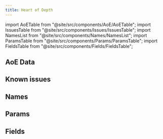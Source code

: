 ```yaml
---
title: Heart of Depth
---
```


import AoETable from "@site/src/components/AoE/AoETable";
import IssuesTable from "@site/src/components/Issues/IssuesTable";
import NamesList from "@site/src/components/Names/NamesList";
import ParamsTable from "@site/src/components/Params/ParamsTable";
import FieldsTable from "@site/src/components/Fields/FieldsTable";

## AoE Data

<AoETable item_key="heartofdepth" data_src="artifact" />

## Known issues

<IssuesTable item_key="heartofdepth" data_src="artifact" />

## Names

<NamesList item_key="heartofdepth" data_src="artifact" />

## Params

<ParamsTable item_key="heartofdepth" data_src="artifact" />

## Fields

<FieldsTable item_key="heartofdepth" data_src="artifact" />

